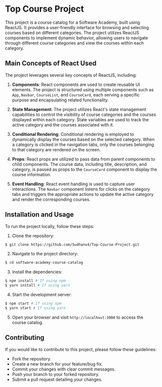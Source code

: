 # Top Course Project

This project is a course catalog for a Software Academy, built using ReactJS. It provides a user-friendly interface for browsing and selecting courses based on different categories. The project utilizes ReactJS components to implement dynamic behavior, allowing users to navigate through different course categories and view the courses within each category.

## Main Concepts of React Used

The project leverages several key concepts of ReactJS, including:

1. **Components**: React components are used to create reusable UI elements. The project is structured using multiple components such as `App`, `Navbar`, `CourseList`, and `CourseCard`, each serving a specific purpose and encapsulating related functionality.

2. **State Management**: The project utilizes React's state management capabilities to control the visibility of course categories and the courses displayed within each category. State variables are used to track the active category and the courses associated with it.

3. **Conditional Rendering**: Conditional rendering is employed to dynamically display the courses based on the selected category. When a category is clicked in the navigation tabs, only the courses belonging to that category are rendered on the screen.

4. **Props**: React props are utilized to pass data from parent components to child components. The course data, including title, description, and category, is passed as props to the `CourseCard` component to display the course information.

5. **Event Handling**: React event handling is used to capture user interactions. The `Navbar` component listens for clicks on the category tabs and triggers the appropriate actions to update the active category and render the corresponding courses.

## Installation and Usage

To run the project locally, follow these steps:

1. Clone the repository:

```bash
$ git clone https://github.com/Sudhanv4/Top-Course-Project.git
```

2. Navigate to the project directory:

```bash
$ cd software-academy-course-catalog
```

3. Install the dependencies:

```bash
$ npm install # If using npm
$ yarn install # If using yarn
```

4. Start the development server:

```bash
$ npm start # If using npm
$ yarn start # If using yarn
```

5. Open your browser and visit `http://localhost:3000` to access the course catalog.

## Contributing

If you would like to contribute to this project, please follow these guidelines:

- Fork the repository.
- Create a new branch for your feature/bug fix.
- Commit your changes with clear commit messages.
- Push your branch to your forked repository.
- Submit a pull request detailing your changes.

